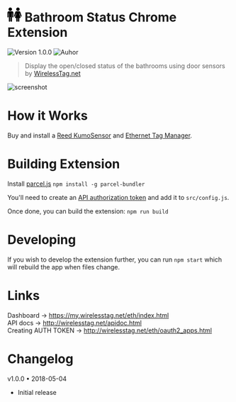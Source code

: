 
# <img src="icons/32x32.png"> Bathroom Status Chrome Extension

![Version 1.0.0](https://img.shields.io/badge/Version-1.0.0-blue.svg)
![Auhor](https://img.shields.io/badge/Author-Kevin_Jantzer-blue.svg)

>Display the open/closed status of the bathrooms using door sensors by [WirelessTag.net](http://wirelesstag.net/)

![screenshot](https://i.imgur.com/5v6dHdm.jpg)

# How it Works

Buy and install a [Reed KumoSensor](https://store.wirelesstag.net/products/reed-kumosensor) and [Ethernet Tag Manager](https://wirelesstags.myshopify.com/products/ethernet-tag-manager). 

# Building Extension

Install [parcel.js](https://parceljs.org/) `npm install -g parcel-bundler`

You'll need to create an [API authorization token](http://wirelesstag.net/eth/oauth2_apps.html) and add it to `src/config.js`.

Once done, you can build the extension: `npm run build`

# Developing

If you wish to develop the extension further, you can run `npm start` which will rebuild the app when files change.

# Links

Dashboard → https://my.wirelesstag.net/eth/index.html  
API docs → http://wirelesstag.net/apidoc.html  
Creating AUTH TOKEN → http://wirelesstag.net/eth/oauth2_apps.html

# Changelog

v1.0.0 • 2018-05-04
- Initial release